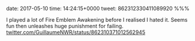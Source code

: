 date: 2017-05-10
time: 14:24:15+0000
tweet: 862312330411089920
%%%

I played a lot of Fire Emblem Awakening before I realised I hated it. Seems fun then unleashes huge punishment for failing. [twitter.com/GuillaumeNWR/status/862310371012562945](https://twitter.com/GuillaumeNWR/status/862310371012562945)
